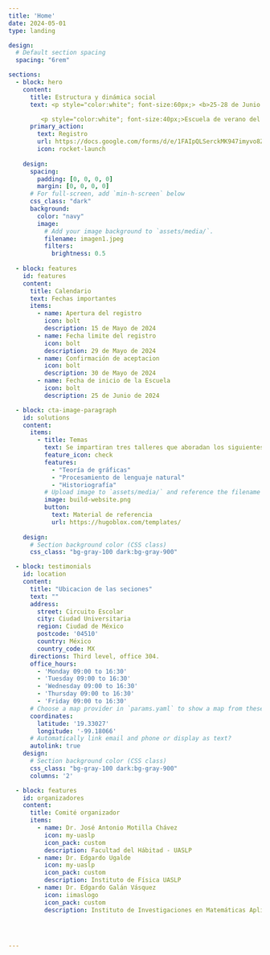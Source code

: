 ```yaml
---
title: 'Home'
date: 2024-05-01
type: landing

design:
  # Default section spacing
  spacing: "6rem"

sections:
  - block: hero
    content:
      title: Estructura y dinámica social
      text: <p style="color:white"; font-size:60px;> <b>25-28 de Junio de 2024</b></p>

         <p style="color:white"; font-size:40px;>Escuela de verano del laboratorio de humanidades y ciencias sociales computacionales</p>
      primary_action:
        text: Registro
        url: https://docs.google.com/forms/d/e/1FAIpQLSerckMK947imyvo8ZgKdE-EPCB3bMCRmFZFe24CIZ83KqBv3g/viewform?usp=sf_link
        icon: rocket-launch
      
    design:
      spacing:
        padding: [0, 0, 0, 0]
        margin: [0, 0, 0, 0]
      # For full-screen, add `min-h-screen` below
      css_class: "dark"
      background:
        color: "navy"
        image:
          # Add your image background to `assets/media/`.
          filename: imagen1.jpeg
          filters:
            brightness: 0.5
  
  - block: features
    id: features
    content:
      title: Calendario
      text: Fechas importantes
      items:
        - name: Apertura del registro
          icon: bolt
          description: 15 de Mayo de 2024
        - name: Fecha limite del registro
          icon: bolt
          description: 29 de Mayo de 2024
        - name: Confirmación de aceptacion
          icon: bolt
          description: 30 de Mayo de 2024
        - name: Fecha de inicio de la Escuela
          icon: bolt
          description: 25 de Junio de 2024

  - block: cta-image-paragraph
    id: solutions
    content:
      items:
        - title: Temas
          text: Se impartiran tres talleres que aboradan los siguientes tópicos
          feature_icon: check
          features:
            - "Teoría de gráficas"
            - "Procesamiento de lenguaje natural"
            - "Historiografía"
          # Upload image to `assets/media/` and reference the filename here
          image: build-website.png
          button:
            text: Material de referencia
            url: https://hugoblox.com/templates/
        
    design:
      # Section background color (CSS class)
      css_class: "bg-gray-100 dark:bg-gray-900"

  - block: testimonials
    id: location
    content:
      title: "Ubicacion de las seciones"
      text: ""
      address:
        street: Circuito Escolar
        city: Ciudad Universitaria
        region: Ciudad de México
        postcode: '04510'
        country: México
        country_code: MX
      directions: Third level, office 304.
      office_hours:
        - 'Monday 09:00 to 16:30'
        - 'Tuesday 09:00 to 16:30'
        - 'Wednesday 09:00 to 16:30'
        - 'Thursday 09:00 to 16:30'
        - 'Friday 09:00 to 16:30'
      # Choose a map provider in `params.yaml` to show a map from these coordinates
      coordinates:
        latitude: '19.33027'
        longitude: '-99.18066'  
      # Automatically link email and phone or display as text?
      autolink: true
    design:
      # Section background color (CSS class)
      css_class: "bg-gray-100 dark:bg-gray-900"
      columns: '2'

  - block: features
    id: organizadores
    content:
      title: Comité organizador
      items:
        - name: Dr. José Antonio Motilla Chávez
          icon: my-uaslp
          icon_pack: custom
          description: Facultad del Hábitad - UASLP
        - name: Dr. Edgardo Ugalde
          icon: my-uaslp
          icon_pack: custom
          description: Instituto de Física UASLP
        - name: Dr. Edgardo Galán Vásquez
          icon: iimaslogo
          icon_pack: custom
          description: Instituto de Investigaciones en Matemáticas Aplicadas y en Sistemas - UNAM



  
---
```

